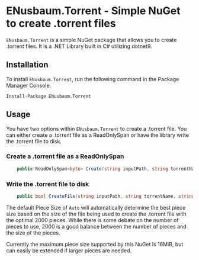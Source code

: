 # ENusbaum.Torrent - Simple NuGet to create .torrent files

`ENusbaum.Torrent` is a simple NuGet package that allows you to create .torrent files. It is a .NET Library built in C# utilizing dotnet9. 

## Installation

To install `ENusbaum.Torrent`, run the following command in the Package Manager Console:
```
Install-Package ENusbaum.Torrent
```

## Usage

You have two options within `ENusbaum.Torrent` to create a .torrent file. You can either create a .torrent file as a ReadOnlySpan<byte> or have the library write the .torrent file to disk.

### Create a .torrent file as a ReadOnlySpan<byte>
```csharp
	public ReadOnlySpan<byte> Create(string inputPath, string torrentName, string trackerAnnounceUrl, PieceSize pieceSize = PieceSize.Auto)
```

### Write the .torrent file to disk
```csharp
	public bool CreateFile(string inputPath, string torrentName, string trackerAnnounceUrl, string outputFile, PieceSize pieceSize = PieceSize.Auto)
```

The default Piece Size of `Auto` will automatically determine the best piece size based on the size of the file being used to create the .torrent file with the optimal 2000 pieces. While there is some debate on the number
of pieces to use, 2000 is a good balance between the number of pieces and the size of the pieces.

Currently the maximum piece size supported by this NuGet is 16MiB, but can easily be extended if larger pieces are needed. 